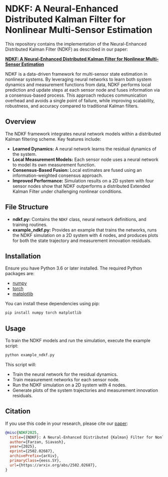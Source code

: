 # NDKF: A Neural-Enhanced Distributed Kalman Filter for Nonlinear Multi-Sensor Estimation

This repository contains the implementation of the Neural-Enhanced Distributed Kalman Filter (NDKF) as described in our paper:

**[NDKF: A Neural-Enhanced Distributed Kalman Filter for Nonlinear Multi-Sensor Estimation](<https://arxiv.org/abs/2502.02687>)**

NDKF is a data-driven framework for multi-sensor state estimation in nonlinear systems. By leveraging neural networks to learn both system dynamics and measurement functions from data, NDKF performs local prediction and update steps at each sensor node and fuses information via a consensus-based process. This approach reduces communication overhead and avoids a single point of failure, while improving scalability, robustness, and accuracy compared to traditional Kalman filters.

## Overview

The NDKF framework integrates neural network models within a distributed Kalman filtering scheme. Key features include:

- **Learned Dynamics:** A neural network learns the residual dynamics of the system.
- **Local Measurement Models:** Each sensor node uses a neural network to model its own measurement function.
- **Consensus-Based Fusion:** Local estimates are fused using an information-weighted consensus approach.
- **Improved Performance:** Simulation results on a 2D system with four sensor nodes show that NDKF outperforms a distributed Extended Kalman Filter under challenging nonlinear conditions.

## File Structure

- **ndkf.py:** Contains the `NDKF` class, neural network definitions, and training routines.
- **example_ndkf.py:** Provides an example that trains the networks, runs the NDKF simulation on a 2D system with 4 nodes, and produces plots for both the state trajectory and measurement innovation residuals.

## Installation

Ensure you have Python 3.6 or later installed. The required Python packages are:

- [numpy](https://pypi.org/project/numpy/)
- [torch](https://pypi.org/project/torch/)
- [matplotlib](https://pypi.org/project/matplotlib/)

You can install these dependencies using pip:

```bash
pip install numpy torch matplotlib
```
## Usage

To train the NDKF models and run the simulation, execute the example script:

```bash
python example_ndkf.py
```

This script will:

-   Train the neural network for the residual dynamics.
-   Train measurement networks for each sensor node.
-   Run the NDKF simulation on a 2D system with 4 nodes.
-   Generate plots of the system trajectories and measurement innovation residuals.

## Citation

If you use this code in your research, please cite our [paper](https://arxiv.org/abs/2502.02687):

```bibtex
@misc{NDKF2025,
  title={{NDKF}: A Neural-Enhanced Distributed {Kalman} Filter for Nonlinear Multi-Sensor Estimation},
  author={Farzan, Siavash},
  year={2025},
  eprint={2502.02687},
  archivePrefix={arXiv},
  primaryClass={eess.SY},
  url={https://arxiv.org/abs/2502.02687},
}
```
